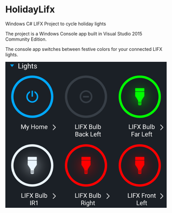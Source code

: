 # HolidayLifx
Windows C# LIFX Project to cycle holiday lights

The project is a Windows Console app built in Visual Studio 2015 Community Edition.

The console app switches between festive colors for your connected LIFX lights.

![image_1](images/image_1.png)
